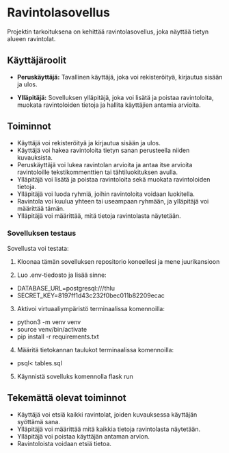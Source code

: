 # Ravintolasovellus

Projektin tarkoituksena on kehittää ravintolasovellus, joka näyttää tietyn alueen ravintolat.

## Käyttäjäroolit

- **Peruskäyttäjä:** Tavallinen käyttäjä, joka voi rekisteröityä, kirjautua sisään ja ulos.

- **Ylläpitäjä:** Sovelluksen ylläpitäjä, joka voi lisätä ja poistaa ravintoloita, muokata ravintoloiden tietoja ja hallita käyttäjien antamia arvioita.

## Toiminnot

- Käyttäjä voi rekisteröityä ja kirjautua sisään ja ulos.
- Käyttäjä voi hakea ravintoloita tietyn sanan perusteella niiden kuvauksista.
- Peruskäyttäjä voi lukea ravintolan arvioita ja antaa itse arvioita ravintoloille tekstikommenttien tai tähtiluokituksen avulla.
- Ylläpitäjä voi lisätä ja poistaa ravintoloita sekä muokata ravintoloiden tietoja.
- Ylläpitäjä voi luoda ryhmiä, joihin ravintoloita voidaan luokitella.
- Ravintola voi kuulua yhteen tai useampaan ryhmään, ja ylläpitäjä voi määrittää tämän.
- Ylläpitäjä voi määrittää, mitä tietoja ravintolasta näytetään.

### Sovelluksen testaus

Sovellusta voi testata:
1. Kloonaa tämän sovelluksen repositorio koneellesi ja mene juurikansioon

2. Luo .env-tiedosto ja lisää sinne:
- DATABASE_URL=postgresql:///thlu
- SECRET_KEY=8197ff1d43c232f0bec011b82209ecac

3. Aktivoi virtuaaliympäristö terminaalissa komennoilla:
- python3 -m venv venv
- source venv/bin/activate
- pip install -r requirements.txt

4. Määritä tietokannan taulukot terminaalissa komennoilla:
- psql< tables.sql

5. Käynnistä sovelluks komennolla flask run

## Tekemättä olevat toiminnot

- Käyttäjä voi etsiä kaikki ravintolat, joiden kuvauksessa käyttäjän syöttämä sana.
- Ylläpitäjä voi määrittää mitä kaikkia tietoja ravintolasta näytetään.
- Ylläpitäjä voi poistaa käyttäjän antaman arvion.
- Ravintoloista voidaan etsiä tietoa.
